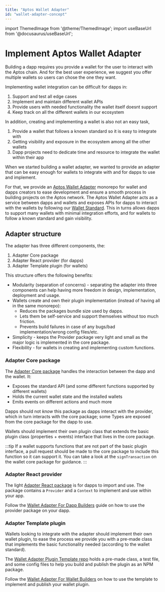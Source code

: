 ```yaml
---
title: "Aptos Wallet Adapter"
id: "wallet-adapter-concept"
---
```


import ThemedImage from '@theme/ThemedImage';
import useBaseUrl from '@docusaurus/useBaseUrl';

# Implement Aptos Wallet Adapter

Building a dapp requires you provide a wallet for the user to interact with the Aptos chain. And for the best user experience, we suggest you offer multiple wallets so users can chose the one they want.

Implementing wallet integration can be difficult for dapps in:

1. Support and test all edge cases
2. Implement and maintain different wallet APIs
3. Provide users with needed functionality the wallet itself doesnt support
4. Keep track on all the different wallets in our ecosystem

In addition, creating and implementing a wallet is also not an easy task,

1. Provide a wallet that follows a known standard so it is easy to integrate with
2. Getting visibility and exposure in the ecosystem among all the other wallets
3. Dapp projects need to dedicate time and resource to integrate the wallet within their app

When we started building a wallet adapter, we wanted to provide an adapter that can be easy enough for wallets to integrate with and for dapps to use and implement.

For that, we provide an [Aptos Wallet Adapter](https://github.com/aptos-labs/aptos-wallet-adapter) monorepo for wallet and dapps creators to ease development and ensure a smooth process in building projects on the Aptos network.
The Aptos Wallet Adapter acts as a service between dapps and wallets and exposes APIs for dapps to interact with the wallets by following our [Wallet Standard](../guides/wallet-standard). This in turns allows dapps to support many wallets with minimal integration efforts, and for wallets to follow a known standard and gain visibility.

## Adapter structure

The adapter has three different components, the:

1. Adapter Core package
2. Adapter React provider (for dapps)
3. Adapter Template plugin (for wallets)

This structure offers the following benefits:

- Modularity (separation of concerns) - separating the adapter into three components can help having more freedom in design, implementation, deployment and usage.
- Wallets create and own their plugin implementation (instead of having all in the same monorepo):
  - Reduces the packages bundle size used by dapps.
  - Lets them be self-service and support themselves without too much friction.
  - Prevents build failures in case of any bugs/bad implementation/wrong config files/etc.
- Simplicity - keeps the Provider package very light and small as the major logic is implemented in the core package.
- Flexibility - for wallets in creating and implementing custom functions.

### Adapter Core package

The [Adapter Core package](https://github.com/aptos-labs/aptos-wallet-adapter/tree/main/packages/wallet-adapter-core) handles the interaction between the dapp and the wallet. It:

- Exposes the standard API (and some different functions supported by different wallets)
- Holds the current wallet state and the installed wallets
- Emits events on different actions and much more

Dapps should not _know_ this package as dapps interact with the provider, which in turn interacts with the core package; some Types are exposed from the core package for the dapp to use.

Wallets should implement their own plugin class that extends the basic plugin class (properties + events) interface that lives in the core package.

:::tip
If a wallet supports functions that are not part of the basic plugin interface, a pull request should be made to the core package to include this function so it can support it. You can take a look at the `signTransaction` on the wallet core package for guidance.
:::

### Adapter React provider

The light [Adapter React package](https://github.com/aptos-labs/aptos-wallet-adapter/tree/main/packages/wallet-adapter-react) is for dapps to import and use. The package contains a `Provider` and a `Context` to implement and use within your app.

Follow the [Wallet Adapter For Dapp Builders](../guides/wallet-adapter-for-dapp.md) guide on how to use the provider package on your dapp.

### Adapter Template plugin

Wallets looking to integrate with the adapter should implement their own wallet plugin, to ease the process we provide you with a pre-made class that implements the basic functionality needed (according to the wallet standard).

The [Wallet Adapter Plugin Template repo](https://github.com/aptos-labs/wallet-adapter-plugin-template) holds a pre-made class, a test file, and some config files to help you build and publish the plugin as an NPM package.

Follow the [Wallet Adapter For Wallet Builders](../guides/wallet-adapter-for-wallets.md) on how to use the template to implement and publish your wallet plugin.

<center>
<ThemedImage
alt="Wallet Adapter Concept"
sources={{
    light: useBaseUrl('/img/docs/wallet-adapter-chart-light.svg'),
    dark: useBaseUrl('/img/docs/wallet-adapter-chart-dark.svg'),
  }}
/>
</center>
